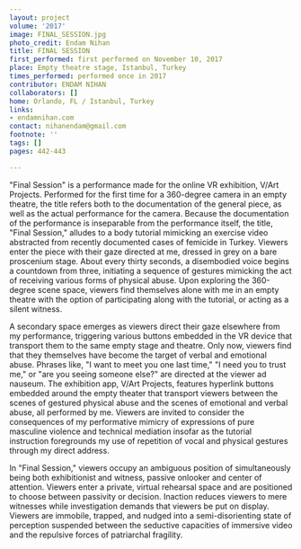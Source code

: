 ```yaml
---
layout: project
volume: '2017'
image: FINAL_SESSION.jpg
photo_credit: Endam Nihan
title: FINAL SESSION
first_performed: first performed on November 10, 2017
place: Empty theatre stage, Istanbul, Turkey
times_performed: performed once in 2017
contributor: ENDAM NIHAN
collaborators: []
home: Orlando, FL / Istanbul, Turkey
links:
- endamnihan.com
contact: nihanendam@gmail.com
footnote: ''
tags: []
pages: 442-443

---
```


"Final Session" is a performance made for the online VR exhibition, V/Art Projects. Performed for the first time for a 360-degree camera in an empty theatre, the title refers both to the documentation of the general piece, as well as the actual performance for the camera. Because the documentation of the performance is inseparable from the performance itself, the title, "Final Session," alludes to a body tutorial mimicking an exercise video abstracted from recently documented cases of femicide in Turkey. Viewers enter the piece with their gaze directed at me, dressed in grey on a bare proscenium stage. About every thirty seconds, a disembodied voice begins a countdown from three, initiating a sequence of gestures mimicking the act of receiving various forms of physical abuse. Upon exploring the 360-degree scene space, viewers find themselves alone with me in an empty theatre with the option of participating along with the tutorial, or acting as a silent witness.

A secondary space emerges as viewers direct their gaze elsewhere from my performance, triggering various buttons embedded in the VR device that transport them to the same empty stage and theatre. Only now, viewers find that they themselves have become the target of verbal and emotional abuse. Phrases like, "I want to meet you one last time," "I need you to trust me," or "are you seeing someone else?" are directed at the viewer ad nauseum. The exhibition app, V/Art Projects, features hyperlink buttons embedded around the empty theater that transport viewers between the scenes of gestured physical abuse and the scenes of emotional and verbal abuse, all performed by me. Viewers are invited to consider the consequences of my performative mimicry of expressions of pure masculine violence and technical mediation insofar as the tutorial instruction foregrounds my use of repetition of vocal and physical gestures through my direct address.

In "Final Session," viewers occupy an ambiguous position of simultaneously being both exhibitionist and witness, passive onlooker and center of attention. Viewers enter a private, virtual rehearsal space and are positioned to choose between passivity or decision. Inaction reduces viewers to mere witnesses while investigation demands that viewers be put on display. Viewers are immobile, trapped, and nudged into a semi-disorienting state of perception suspended between the seductive capacities of immersive video and the repulsive forces of patriarchal fragility.
